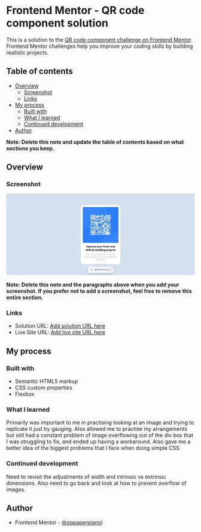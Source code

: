# Frontend Mentor - QR code component solution

This is a solution to the [QR code component challenge on Frontend Mentor](https://www.frontendmentor.io/challenges/qr-code-component-iux_sIO_H). Frontend Mentor challenges help you improve your coding skills by building realistic projects. 

## Table of contents

- [Overview](#overview)
  - [Screenshot](#screenshot)
  - [Links](#links)
- [My process](#my-process)
  - [Built with](#built-with)
  - [What I learned](#what-i-learned)
  - [Continued development](#continued-development)
- [Author](#author)

**Note: Delete this note and update the table of contents based on what sections you keep.**

## Overview

### Screenshot

![](images\Result.png)


**Note: Delete this note and the paragraphs above when you add your screenshot. If you prefer not to add a screenshot, feel free to remove this entire section.**

### Links

- Solution URL: [Add solution URL here](https://github.com/zqpaperpiano/QR-Code-FrontendPrac.git)
- Live Site URL: [Add live site URL here](https://zqpaperpiano.github.io/QR-Code-FrontendPrac/)

## My process

### Built with

- Semantic HTML5 markup
- CSS custom properties
- Flexbox

### What I learned

Primarily was important to me in practising looking at an image and trying to replicate it just by gauging. Also allowed me to practise my arrangements but still had a constant problem of image overflowing out of the div box that I was struggling to fix, and ended up having a workaround. Also gave me a better idea of the biggest problems that I face when doing simple CSS

### Continued development

Need to revisit the adjustments of width and intrinsic vs extrinsic dimensions. Also need to go back and look at how to prevent overflow of images. 


## Author

- Frontend Mentor - [@zqpaperpiano](https://https://www.frontendmentor.io/profile/zqpaperpiano))


